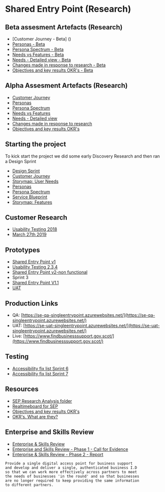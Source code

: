 # Shared Entry Point (Research)
## Beta assesment Artefacts (Research)
- [Customer Journey - Beta] ()
- [Personas - Beta]()
- [Persona Spectrum - Beta]()
- [Needs vs Features - Beta]()
- [Needs - Detailed view - Beta]()
- [Changes made in response to research - Beta]()
- [Objectives and key results OKR's - Beta]()

## Alpha Assesment Artefacts (Research)
- [Customer Journey](sep/SingleEntryJourney.pdf)
- [Personas](sep/SEPpersonas3.pdf)
- [Persona Spectrum](sep/SEPspectrum.pdf)
- [Needs vs Features](sep/SEPneedsFEATURES.pdf)
- [Needs - Detailed view](sep/NEEDS_DETAILED.pdf)
- [Changes made in response to research](sep/SEP_Changes.pdf)
- [Objectives and key results OKR's](sep/SEPOKR.pdf)

## Starting the project
To kick start the project we did some early Discovery Research and then ran a Design Sprint
- [Design Sprint](sep/5day.png)
- [Customer Journey](sep/SingleEntryJourney.pdf)
- [Storymap: User Needs ](sep/SEPNeeds.pdf)
- [Personas](sep/SEPpersonas3.pdf)
- [Persona Spectrum](sep/SEPspectrum.pdf)
- [Service Blueprint](sep/SEPblueprint.pdf)
- [Storymap: Features ](sep/SEPfeatures.pdf)

## Customer Research
- [Usability Testing 2018](sep/SEPtest.png)
- [March  27th 2019](testing/sep27mar_V2.pdf)

## Prototypes
- [Shared Entry Point v1](https://xd.adobe.com/view/a58d8f43-5637-4507-6651-10c61d93b8d7-d3bc/?fullscreen)
- [Usability Testing 2,3,4](sep/SEPtest2.png)
- [Shared Entry Point v2-non functional](https://xd.adobe.com/view/11ddee6c-4798-41a8-451c-47dc1452eaf7-67ec/)
- Sprint 3
- [Shared Entry Point V1.1](https://xd.adobe.com/view/8bef5999-e66a-4c8d-5007-02773134ba2f-fdde/?fullscreen)
- [UAT](https://se-uat-singleentrypoint.azurewebsites.net/)

## Production Links
- QA: [https://se-qa-singleentrypoint.azurewebsites.net/](https://se-qa-singleentrypoint.azurewebsites.net/)
- UAT: [https://se-uat-singleentrypoint.azurewebsites.net/](https://se-uat-singleentrypoint.azurewebsites.net/)
- Live: [https://www.findbusinesssupport.gov.scot/](https://www.findbusinesssupport.gov.scot/)

## Testing
- [Accessibility fix list Sprint 6](sep/a11y_6.md)
- [Accessibility fix list Sprint 7](sep/a11y_7.md)

## Resources
- [SEP Research Analysis folder](https://scotent.sharepoint.com/:f:/s/Marketing-and-Service-Transformation/EuXPzGxWrbBLv1k5zjuZfAkB0AHk98ZaP4vr7OR_o8rKzQ?e=iFdnVx)
- [Realtimeboard for SEP](https://realtimeboard.com/app/board/o9J_kyj16HU=/)
- [Objectives and key results OKR's](sep/SEPOKR.pdf)
- [OKR's. What are they?](https://rework.withgoogle.com/guides/set-goals-with-okrs/steps/introduction/)

## Enterprise and Skills Review

- [Enterprise & Skills Review](https://www.gov.scot/policies/economic-growth/enterprise-and-skills-review/)
- [Enterprise and Skills Review - Phase 1 - Call for Evidence](https://www.gov.scot/publications/enterprise-skills-review-report-phase-1/pages/1/)
- [Enterprise & Skills Review - Phase 2 - Report](https://www.gov.scot/publications/enterprise-skills-review-report-phase-2/)

```
Provide a single digital access point for business support
and develop and deliver a single, authenticated business I.D
so that we can work more effectively across partners to meet
the needs of businesses 'in the round' and so that businesses
are no longer required to keep providing the same information
to different partners.
```
